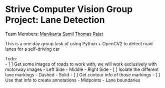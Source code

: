 # Strive Computer Vision Group Project: Lane Detection

Team Members:
[Manikanta](https://github.com/manikantabadugu)
[Samil](https://github.com/samil-web)
[Thomas](https://github.com/Tomjohnsonellis)
[Rajat](https://github.com/n7-sehgalr)

<p> This is a one day group task of using Python + OpenCV2 to detect road lanes for a self-driving car
<p> Todo:<br>
  - [ ] Get some images of roads to work with, we will work exclusively with motorway images
    - Left Side
    - Middle
    - Right Side
  - [ ] Isolate the different lane markings
    - Dashed
    - Solid
  - [ ] Get contour info of those markings
  - [ ] Use that info to create annotations
    - Midpoints
    - Lane boundaries
  
